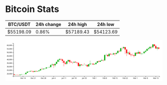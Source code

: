 # Bitcoin Stats

BTC/USDT|24h change|24h high|24h low|
|---|---|---|---|
|$55198.09|0.86%|$57189.43|$54123.69|

<img src="./chart.svg">
